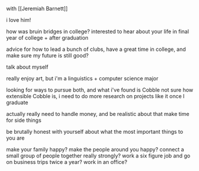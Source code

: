 with [[Jeremiah Barnett]]

i love him!


how was bruin bridges in college?
interested to hear about your life in final year of college + after graduation


advice for how to lead a bunch of clubs, have a great time in college, and make sure my future is still good?

talk about myself


really enjoy art, but i'm a linguistics + computer science major

looking for ways to pursue both, and what i've found is Cobble
not sure how extensible Cobble is, i need to do more research on projects like it once I graduate



actually really need to handle money, and be realistic about that
make time for side things

be brutally honest with yourself about what the most important things to you are

make your family happy?
make the people around you happy?
connect a small group of people together really strongly?
work a six figure job and go on business trips twice a year? work in an office?
